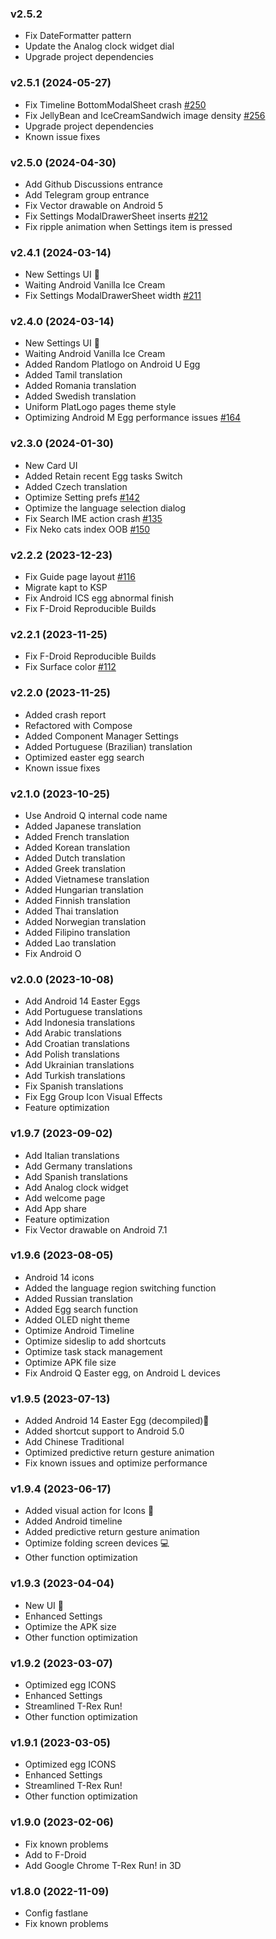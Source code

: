 ### v2.5.2

- Fix DateFormatter pattern
- Update the Analog clock widget dial
- Upgrade project dependencies

### v2.5.1 (2024-05-27)

- Fix Timeline BottomModalSheet crash [#250](https://github.com/hushenghao/AndroidEasterEggs/issues/250)
- Fix JellyBean and IceCreamSandwich image density [#256](https://github.com/hushenghao/AndroidEasterEggs/issues/256)
- Upgrade project dependencies
- Known issue fixes

### v2.5.0 (2024-04-30)

- Add Github Discussions entrance
- Add Telegram group entrance
- Fix Vector drawable on Android 5
- Fix Settings ModalDrawerSheet inserts [#212](https://github.com/hushenghao/AndroidEasterEggs/issues/212)
- Fix ripple animation when Settings item is pressed

### v2.4.1 (2024-03-14)

- New Settings UI 🎉
- Waiting Android Vanilla Ice Cream
- Fix Settings ModalDrawerSheet width [#211](https://github.com/hushenghao/AndroidEasterEggs/issues/211)

### v2.4.0 (2024-03-14)

- New Settings UI 🎉
- Waiting Android Vanilla Ice Cream
- Added Random Platlogo on Android U Egg
- Added Tamil translation
- Added Romania translation
- Added Swedish translation
- Uniform PlatLogo pages theme style
- Optimizing Android M Egg performance issues [#164](https://github.com/hushenghao/AndroidEasterEggs/issues/164)

### v2.3.0 (2024-01-30)

- New Card UI
- Added Retain recent Egg tasks Switch
- Added Czech translation
- Optimize Setting prefs [#142](https://github.com/hushenghao/AndroidEasterEggs/issues/142)
- Optimize the language selection dialog
- Fix Search IME action crash [#135](https://github.com/hushenghao/AndroidEasterEggs/issues/135)
- Fix Neko cats index OOB [#150](https://github.com/hushenghao/AndroidEasterEggs/issues/150)

### v2.2.2 (2023-12-23)

- Fix Guide page layout [#116](https://github.com/hushenghao/AndroidEasterEggs/issues/116)
- Migrate kapt to KSP
- Fix Android ICS egg abnormal finish
- Fix F-Droid Reproducible Builds

### v2.2.1 (2023-11-25)

- Fix F-Droid Reproducible Builds
- Fix Surface color [#112](https://github.com/hushenghao/AndroidEasterEggs/issues/112)

### v2.2.0 (2023-11-25)

- Added crash report
- Refactored with Compose
- Added Component Manager Settings
- Added Portuguese (Brazilian) translation
- Optimized easter egg search
- Known issue fixes

### v2.1.0 (2023-10-25)

- Use Android Q internal code name
- Added Japanese translation
- Added French translation
- Added Korean translation
- Added Dutch translation
- Added Greek translation
- Added Vietnamese translation
- Added Hungarian translation
- Added Finnish translation
- Added Thai translation
- Added Norwegian translation
- Added Filipino translation
- Added Lao translation
- Fix Android O

### v2.0.0 (2023-10-08)

- Add Android 14 Easter Eggs
- Add Portuguese translations
- Add Indonesia translations
- Add Arabic translations
- Add Croatian translations
- Add Polish translations
- Add Ukrainian translations
- Add Turkish translations
- Fix Spanish translations
- Fix Egg Group Icon Visual Effects
- Feature optimization

### v1.9.7 (2023-09-02)

- Add Italian translations
- Add Germany translations
- Add Spanish translations
- Add Analog clock widget
- Add welcome page
- Add App share
- Feature optimization
- Fix Vector drawable on Android 7.1

### v1.9.6 (2023-08-05)

- Android 14 icons
- Added the language region switching function
- Added Russian translation
- Added Egg search function
- Added OLED night theme
- Optimize Android Timeline
- Optimize sideslip to add shortcuts
- Optimize task stack management
- Optimize APK file size
- Fix Android Q Easter egg, on Android L devices

### v1.9.5 (2023-07-13)

- Added Android 14 Easter Egg (decompiled)🎉
- Added shortcut support to Android 5.0
- Add Chinese Traditional
- Optimized predictive return gesture animation
- Fix known issues and optimize performance

### v1.9.4 (2023-06-17)

- Added visual action for Icons 🎉
- Added Android timeline
- Added predictive return gesture animation
- Optimize folding screen devices 💻
- Other function optimization

### v1.9.3 (2023-04-04)

- New UI 🎉
- Enhanced Settings
- Optimize the APK size
- Other function optimization

### v1.9.2 (2023-03-07)

- Optimized egg ICONS
- Enhanced Settings
- Streamlined T-Rex Run!
- Other function optimization

### v1.9.1 (2023-03-05)

- Optimized egg ICONS
- Enhanced Settings
- Streamlined T-Rex Run!
- Other function optimization

### v1.9.0 (2023-02-06)

- Fix known problems
- Add to F-Droid
- Add Google Chrome T-Rex Run! in 3D

### v1.8.0 (2022-11-09)

- Config fastlane
- Fix known problems